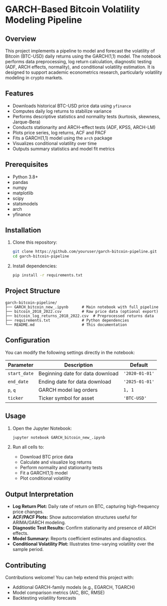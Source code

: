 # GARCH-Based Bitcoin Volatility Modeling Pipeline

## Overview

This project implements a pipeline to model and forecast the volatility of Bitcoin (BTC-USD) daily returns using the GARCH(1,1) model. The notebook performs data preprocessing, log return calculation, diagnostic testing (ADF, ARCH effects, normality), and conditional volatility estimation. It is designed to support academic econometrics research, particularly volatility modeling in crypto markets.

## Features

* Downloads historical BTC-USD price data using `yfinance`
* Computes daily log returns to stabilize variance
* Performs descriptive statistics and normality tests (kurtosis, skewness, Jarque-Bera)
* Conducts stationarity and ARCH-effect tests (ADF, KPSS, ARCH-LM)
* Plots price series, log returns, ACF and PACF
* Fits a GARCH(1,1) model using the `arch` package
* Visualizes conditional volatility over time
* Outputs summary statistics and model fit metrics

## Prerequisites

* Python 3.8+
* pandas  
* numpy  
* matplotlib  
* scipy  
* statsmodels  
* arch  
* yfinance

## Installation

1. Clone this repository:

   ```bash
   git clone https://github.com/youruser/garch-bitcoin-pipeline.git
   cd garch-bitcoin-pipeline
   ```

2. Install dependencies:

   ```bash
   pip install -r requirements.txt
   ```

## Project Structure

```
garch-bitcoin-pipeline/
├── GARCH_bitcoin_new_.ipynb      # Main notebook with full pipeline
├── bitcoin_2018_2022.csv         # Raw price data (optional export)
├── bitcoin_log_returns_2018_2022.csv  # Preprocessed returns data
├── requirements.txt              # Python dependencies
└── README.md                     # This documentation
```

## Configuration

You can modify the following settings directly in the notebook:

| Parameter         | Description                               | Default       |
|------------------|-------------------------------------------|---------------|
| `start_date`     | Beginning date for data download          | `'2020-01-01'`|
| `end_date`       | Ending date for data download             | `'2025-01-01'`|
| `p`, `q`         | GARCH model lag orders                    | `1, 1`        |
| `ticker`         | Ticker symbol for asset                   | `'BTC-USD'`   |

## Usage

1. Open the Jupyter Notebook:

   ```bash
   jupyter notebook GARCH_bitcoin_new_.ipynb
   ```

2. Run all cells to:
   - Download BTC price data  
   - Calculate and visualize log returns  
   - Perform normality and stationarity tests  
   - Fit a GARCH(1,1) model  
   - Plot conditional volatility  

## Output Interpretation

* **Log Return Plot:** Daily rate of return on BTC, capturing high-frequency price changes.
* **ACF/PACF Plots:** Show autocorrelation structures useful for ARIMA/GARCH modeling.
* **Diagnostic Test Results:** Confirm stationarity and presence of ARCH effects.
* **Model Summary:** Reports coefficient estimates and diagnostics.
* **Conditional Volatility Plot:** Illustrates time-varying volatility over the sample period.

## Contributing

Contributions welcome! You can help extend this project with:
- Additional GARCH-family models (e.g., EGARCH, TGARCH)
- Model comparison metrics (AIC, BIC, RMSE)
- Backtesting volatility forecasts

